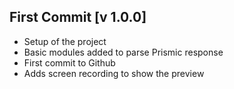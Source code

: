 ## First Commit [v 1.0.0]
- Setup of the project
- Basic modules added to parse Prismic response
- First commit to Github
- Adds screen recording to show the preview
